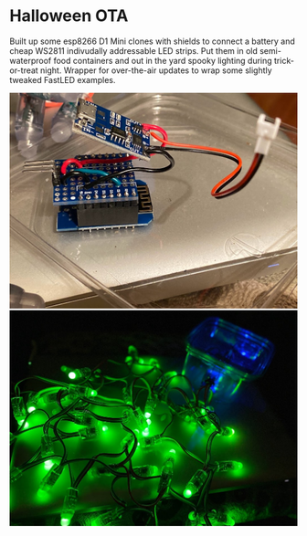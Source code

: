 # Halloween OTA
Built up some esp8266 D1 Mini clones with shields to connect a battery and cheap WS2811 indivudally addressable LED strips. Put them in old semi-waterproof food containers and out in the yard spooky lighting during trick-or-treat night. Wrapper for over-the-air updates to wrap some slightly tweaked FastLED examples.

![esp8266 with shield and battery charger](esp8266_with_shield.jpg)
![project with lights running](esp8266_ws2811_running.jpg)
